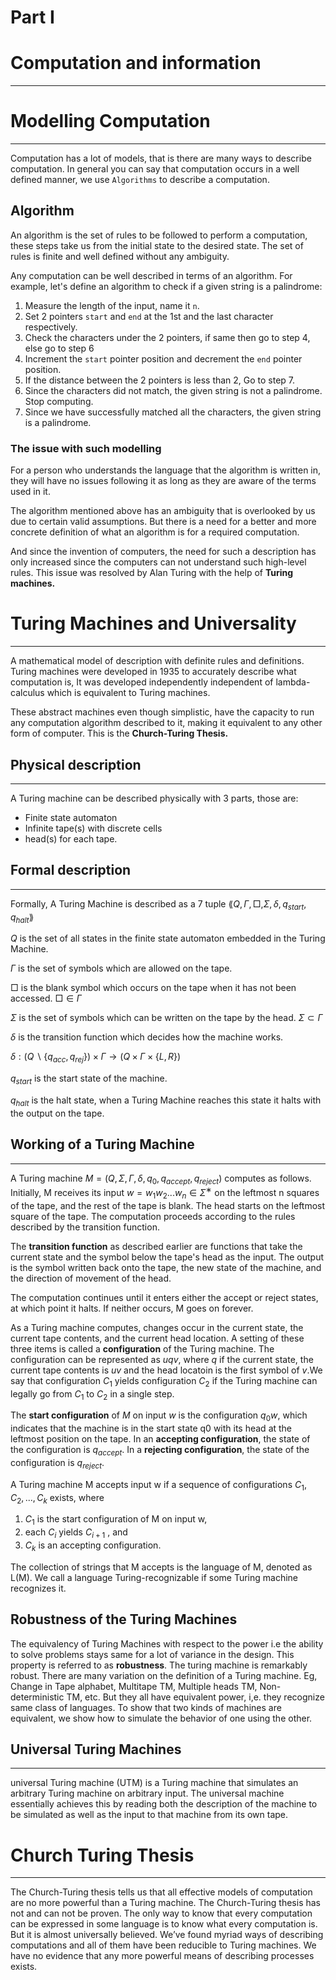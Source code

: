 # Part I

# Computation and information

---

# Modelling Computation

---

Computation has a lot of models, that is there are many ways to describe computation. In general you can say that computation occurs in a well defined manner, we use `Algorithms` to describe a computation.

## Algorithm

An algorithm is the set of rules to be followed to perform a computation, these steps take us from the initial state to the desired state. The set of rules is finite and well defined without any ambiguity.

Any computation can be well described in terms of an algorithm. For example, let's define an algorithm to check if a given string is a palindrome:

1. Measure the length of the input, name it `n`.
2. Set 2 pointers `start` and `end` at the 1st and the last character respectively.
3. Check the characters under the 2 pointers, if same then go to step 4, else go to step 6
4. Increment the `start` pointer position and decrement the `end` pointer position.
5. If the distance between the 2 pointers is less than 2, Go to step 7.
6. Since the characters did not match, the given string is not a palindrome. Stop computing.
7. Since we have successfully matched all the characters, the given string is a palindrome.

### The issue with such modelling

For a person who understands the language that the algorithm is written in, they will have no issues following it as long as they are aware of the terms used in it.

The algorithm mentioned above has an ambiguity that is overlooked by us due to certain valid assumptions. But there is a need for a better and more concrete definition of what an algorithm is for a required computation. 

And since the invention of computers, the need for such a description has only increased since the computers can not understand such high-level rules. This issue was resolved by Alan Turing with the help of **Turing machines.**

# Turing Machines and Universality

---

A mathematical model of description with definite rules and definitions. Turing machines were developed in 1935 to accurately describe what computation is, It was developed independently independent of lambda-calculus which is equivalent to Turing machines.

These abstract machines even though simplistic, have the capacity to run any computation algorithm described to it, making it equivalent to any other form of computer. This is the **Church-Turing Thesis.**

## Physical description

---

A Turing machine can be described physically with 3 parts, those are:

- Finite state automaton
- Infinite tape(s) with discrete cells
- head(s) for each tape.

## Formal description

---

Formally, A Turing Machine is described as a 7 tuple $\lang Q, \Gamma, \Box, \Sigma,  \delta, q_{start}, 
q_{halt}\rang$

$Q$ is the set of all states in the finite state automaton embedded in the Turing Machine.

$\Gamma$ is the set of symbols which are allowed on the tape.

$\Box$ is the blank symbol which occurs on the tape when it has not been accessed. $\Box \in \Gamma$

$\Sigma$ is the set of symbols which can be written on the tape by the head. $\Sigma \subset \Gamma$

$\delta$ is the transition function which decides how the machine works.

$\delta : (Q \backslash \{q_{acc}, q_{rej}\}) \times \Gamma \rightarrow 
(Q \times \Gamma \times \{L, R\})$

$q_{start}$ is the start state of the machine.

$q_{halt}$ is the halt state, when a Turing Machine reaches this state it halts with the output on the tape.

## Working of a Turing Machine

---
A Turing machine $M = (Q, \Sigma, \Gamma, \delta, q_{0}, q_{accept}, q_{reject})$ computes as follows. Initially, M receives its input $w = w_1w_2...w_n \in \Sigma^∗$ on the leftmost n squares of the tape, and the rest of the tape is blank. The head starts on the leftmost square of the tape. The computation proceeds according to the rules described by the transition function. 

The **transition function** as described earlier are functions that take the current state and the symbol below the tape's head as the input. The output is the symbol written back onto the tape, the new state of the machine, and the direction of movement of the head.

The computation continues until it enters either the accept or reject states, at which point it halts. If neither occurs, M goes on forever.

As a Turing machine computes, changes occur in the current state, the current tape contents, and the current head location. A setting of these three items is called a **configuration** of the Turing machine. The configuration can be represented as $uqv$, where $q$ if the current state, the current tape contents is $uv$ and the head locatoin is the first symbol of $v$.We say that configuration $C_1$ yields configuration $C_2$ if the Turing machine can legally go from $C_1$ to $C_2$ in a single step.

The **start configuration** of $M$ on input $w$ is the configuration $q_0w$, which
indicates that the machine is in the start state q0 with its head at the leftmost
position on the tape. In an **accepting configuration**, the state of the configuration is $q_{accept}$. In a **rejecting configuration**, the state of the configuration is $q_{reject}$.

A Turing machine M accepts input w if a sequence of
configurations $C_1, C_2,..., C_k$ exists, where
1. $C_1$ is the start configuration of M on input w,
2. each $C_i$ yields $C_{i+1}$ , and
3. $C_k$ is an accepting configuration.

The collection of strings that M accepts is the language of M, denoted as L(M). We call a language Turing-recognizable if some Turing machine recognizes it.

## Robustness of the Turing Machines

The equivalency of Turing Machines with respect to the power i.e the ability to solve problems stays same for a lot of variance in the design. This property is referred to as **robustness**. The turing machine is remarkably robust. There are many variation on the definition of a Turing machine. Eg, Change in Tape alphabet, Multitape TM, Multiple heads TM, Non-deterministic TM, etc. But they all have equivalent power, i,e. they recognize same class of languages. To show that two kinds of machines are equivalent, we show how to simulate the behavior of one using the other.

## Universal Turing Machines

---

universal Turing machine (UTM) is a Turing machine that simulates an arbitrary Turing machine on arbitrary input. The universal machine essentially achieves this by reading both the description of the machine to be simulated as well as the input to that machine from its own tape.


# Church Turing Thesis

---

The Church-Turing thesis tells us that all effective models of computation are no more
powerful than a Turing machine. The Church-Tur­ing the­sis has not and can not be proven. The only way to know that every compu­ta­tion can be expressed in some lan­guage is to know what every compu­ta­tion is. But it is almost uni­ver­sally believed. We’ve found myr­iad ways of describ­ing compu­ta­tions and all of them have been reducible to Tur­ing machi­nes. We have no evi­dence that any more pow­erful means of describ­ing processes exists.